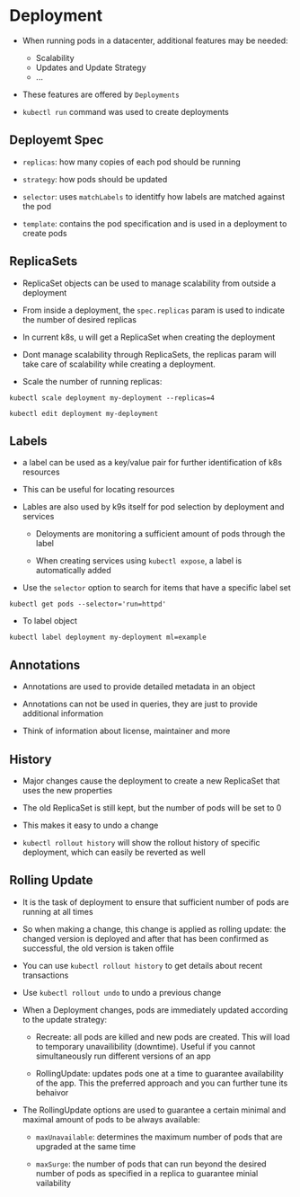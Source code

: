 # Deployment

- When running pods in a datacenter, additional features may be needed:

    - Scalability
    - Updates and Update Strategy
    - ...

- These features are offered by `Deployments`

- `kubectl run` command was used to create deployments


## Deployemt Spec

- `replicas`: how many copies of each pod should be running

- `strategy`: how pods should be updated

- `selector`: uses `matchLabels` to identitfy how labels are matched against the pod

- `template`: contains the pod specification and is used in a deployment to create pods

## ReplicaSets

- ReplicaSet objects can be used to manage scalability from outside a deployment

- From inside a deployment, the `spec.replicas` param is used to indicate the number of desired replicas

- In current k8s, u will get a ReplicaSet when creating the deployment

- Dont manage scalability through ReplicaSets, the replicas param will take care of scalability while creating a deployment.

- Scale the number of running replicas:
```
kubectl scale deployment my-deployment --replicas=4

kubectl edit deployment my-deployment
```

## Labels

- a label can be used as a key/value pair for further identification of k8s resources

- This can be useful for locating resources

- Lables are also used by k9s itself for pod selection by deployment and services
    - Deloyments are monitoring a sufficient amount of pods through the label

    - When creating services using `kubectl expose`, a label is automatically added

- Use the `selector` option to search for items that have a specific label set
```
kubectl get pods --selector='run=httpd'
```

- To label object
```
kubectl label deployment my-deployment ml=example
```

## Annotations

- Annotations are used to provide detailed metadata in an object

- Annotations can not be used in queries, they are just to provide additional information

- Think of information about license, maintainer and more

## History

- Major changes cause the deployment to create a new ReplicaSet that uses the new properties

- The old ReplicaSet is still kept, but the number of pods will be set to 0

- This makes it easy to undo a change

- `kubectl rollout history` will show the rollout history of specific deployment, which can easily be reverted as well

## Rolling Update

- It is the task of deployment to ensure that sufficient number of pods are running at all times

- So when making a change, this change is applied as rolling update: the changed version is deployed and after that has been confirmed as successful, the old version is taken offile

- You can use `kubectl rollout history` to get details about recent transactions

- Use `kubectl rollout undo` to undo a previous change

- When a Deployment changes, pods are immediately updated according to the update strategy:
    - Recreate: all pods are killed and new pods are created. This will load to temporary unavailibility (downtime). Useful if you cannot simultaneously run different versions of an app

    - RollingUpdate: updates pods one at a time to guarantee availability of the app. This the preferred approach and you can further tune its behaivor

- The RollingUpdate options are used to guarantee a certain minimal and maximal amount of pods to be always available:
    - `maxUnavailable`: determines the maximum number of pods that are upgraded at the same time

    - `maxSurge`: the number of pods that can run beyond the desired number of pods as specified in a replica to guarantee minial vailability

